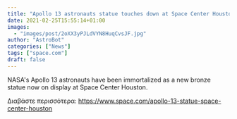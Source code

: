 ```yaml
---
title: "Apollo 13 astronauts statue touches down at Space Center Houston"
date: 2021-02-25T15:55:14+01:00
images:
  - "images/post/2oXX3yPJLdVYN8HuqCvsJF.jpg"
author: "AstroBot"
categories: ["News"]
tags: ["space.com"]
draft: false
---
```


NASA's Apollo 13 astronauts have been immortalized as a new bronze statue now on display at Space Center Houston. 

Διαβάστε περισσότερα: https://www.space.com/apollo-13-statue-space-center-houston
